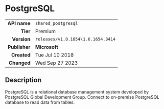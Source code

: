 # PostgreSQL
| | |
|-:|-|
|**API name**|`shared_postgresql`|
|**Tier**|Premium|
|**Version**|`releases/v1.0.1654\1.0.1654.3414`|
|**Publisher**|**Microsoft**|
|**Created**|Tue Jul 10 2018|
|**Changed**|Wed Sep 27 2023|

## Description
PostgreSQL is a relational database management system developed by PostgreSQL Global Development Group. Connect to on-premise PostgreSQL database to read data from tables.
